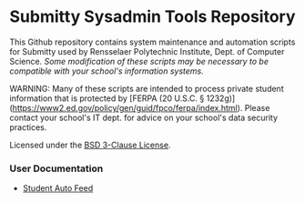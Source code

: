 # Submitty Sysadmin Tools Repository

This Github repository contains system maintenance and automation scripts for
Submitty used by Rensselaer Polytechnic Institute, Dept. of Computer Science.
*Some modification of these scripts may be necessary to be compatible with your
school's information systems.*

WARNING:  Many of these scripts are intended to process private student
information that is protected by [FERPA (20 U.S.C. § 1232g)]
(https://www2.ed.gov/policy/gen/guid/fpco/ferpa/index.html).
Please contact your school's IT dept. for advice on your school's data security
practices.

Licensed under the [BSD 3-Clause License](LICENSE).

### User Documentation

- [Student Auto Feed](http://submitty.org/sysadmin/student_auto_feed)
